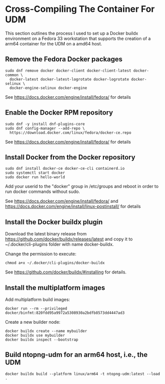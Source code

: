 # Cross-Compiling The Container For UDM

This section outlines the process I used to set up a Docker buildx environment on a Fedora 33 workstation that supports the creation of a arm64 container for the UDM on a amd64 host.

## Remove the Fedora Docker packages
```
sudo dnf remove docker docker-client docker-client-latest docker-common \
  docker-latest docker-latest-logrotate docker-logrotate docker-selinux \
  docker-engine-selinux docker-engine
```
See https://docs.docker.com/engine/install/fedora/ for details

## Enable the Docker RPM repository
```
sudo dnf -y install dnf-plugins-core
sudo dnf config-manager --add-repo \
  https://download.docker.com/linux/fedora/docker-ce.repo
```
See https://docs.docker.com/engine/install/fedora/ for details

## Install Docker from the Docker repository
```
sudo dnf install docker-ce docker-ce-cli containerd.io
sudo systemctl start docker
sudo docker run hello-world
```
Add your userid to the "docker" group in /etc/groups and reboot in order to run docker commands without sudo.

See https://docs.docker.com/engine/install/fedora/ and https://docs.docker.com/engine/install/linux-postinstall/ for details

## Install the Docker buildx plugin

Download the latest binary release from https://github.com/docker/buildx/releases/latest and copy it to ~/.docker/cli-plugins folder with name docker-buildx.

Change the permission to execute:

`chmod a+x ~/.docker/cli-plugins/docker-buildx`

See https://github.com/docker/buildx/#installing for details.

## Install the multiplatform images

Add multiplatform build images:

`docker run --rm --privileged docker/binfmt:820fdd95a9972a5308930a2bdfb8573dd4447ad3`

Create a new builder node:
```
docker buildx create --name mybuilder
docker buildx use mybuilder
docker buildx inspect --bootstrap
```

## Build ntopng-udm for an arm64 host, i.e., the UDM

`docker buildx build --platform linux/arm64 -t ntopng-udm:latest --load .`
